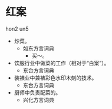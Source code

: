 # 红案
hon2 un5
+ 炒菜。
  * 如东方言词典
    - 买～。
+ 饮服行业中做菜的工作（相对于“白案”）。
  * 东台方言词典
+ 装裱业中兼裱彩色水印木刻的技术。
  * 东台方言词典
+ 厨师中负责配菜的。
  * 兴化方言词典

